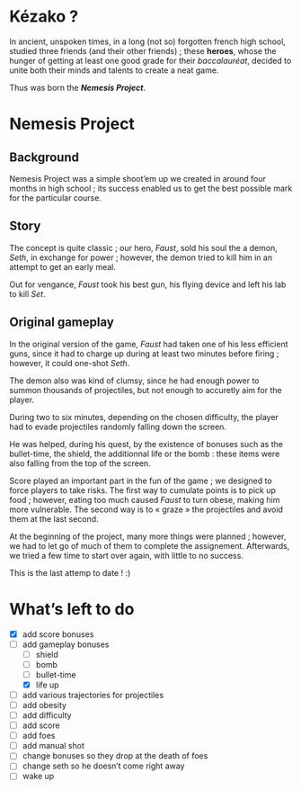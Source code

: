 # Kézako ?

In ancient, unspoken times, in a long (not so) forgotten french high school, studied three friends (and their other friends) ; these **heroes**, whose the hunger of getting at least one good grade for their *baccalauréat*, decided to unite both their minds and talents to create a neat game.

Thus was born the ***Nemesis Project***.

# Nemesis Project

## Background 

Nemesis Project was a simple shoot’em up we created in around four months in high school ; its success enabled us to get the best possible mark for the particular course.

## Story

The concept is quite classic ; our hero, *Faust*, sold his soul the a demon, *Seth*, in exchange for power ; however, the demon tried to kill him in an attempt to get an early meal.

Out for vengance, *Faust* took his best gun, his flying device and left his lab to kill *Set*.

## Original gameplay

In the original version of the game, *Faust* had taken one of his less efficient guns, since it had to charge up during at least two minutes before firing ; however, it could one-shot *Seth*. 

The demon also was kind of clumsy, since he had enough power to summon thousands of projectiles, but not enough to accuretly aim for the player.

During two to six minutes, depending on the chosen difficulty, the player had to evade projectiles randomly falling down the screen.

He was helped, during his quest, by the existence of bonuses such as the bullet-time, the shield, the additionnal life or the bomb : these items were also falling from the top of the screen.

Score played an important part in the fun of the game ; we designed to force players to take risks. The first way to cumulate points is to pick up food ; however, eating too much caused *Faust* to turn obese, making him more vulnerable. The second way is to « graze » the projectiles and avoid them at the last second.

At the beginning of the project, many more things were planned ; however, we had to let go of much of them to complete the assignement. Afterwards, we tried a few time to start over again, with little to no success.

This is the last attemp to date ! :)

# What’s left to do

- [x] add score bonuses
- [ ] add gameplay bonuses
  - [ ] shield
  - [ ] bomb
  - [ ] bullet-time
  - [x] life up
- [ ] add various trajectories for projectiles
- [ ] add obesity
- [ ] add difficulty
- [ ] add score
- [ ] add foes
- [ ] add manual shot
- [ ] change bonuses so they drop at the death of foes
- [ ] change seth so he doesn’t come right away
- [ ] wake up
